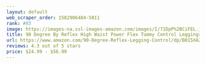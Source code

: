```yaml
---
layout: default 
﻿web_scraper_order: 1582906484-5811
rank: #93
image: https://images-na.ssl-images-amazon.com/images/I/71DpP%2BCiFEL.jpg
title: 90 Degree By Reflex High Waist Power Flex Tummy Control Leggings
url: https://www.amazon.com/90-Degree-Reflex-Legging-Control/dp/B015XA2HGQ/ref=zg_mw_fashion_93?_encoding=UTF8&psc=1&refRID=AZBY6YMEBY865ZWC08K7
reviews: 4.3 out of 5 stars
price: $24.99 - $56.99
---
```

